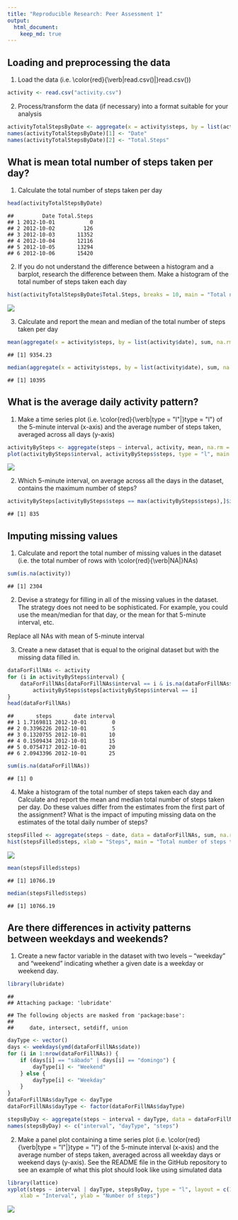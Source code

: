 ```yaml
---
title: "Reproducible Research: Peer Assessment 1"
output: 
  html_document:
    keep_md: true
---
```




## Loading and preprocessing the data
1. Load the data (i.e. \color{red}{\verb|read.csv()|}read.csv())

```r
activity <- read.csv("activity.csv")
```
2. Process/transform the data (if necessary) into a format suitable for your analysis

```r
activityTotalStepsByDate <- aggregate(x = activity$steps, by = list(activity$date), sum, na.rm = TRUE)
names(activityTotalStepsByDate)[1] <- "Date"
names(activityTotalStepsByDate)[2] <- "Total.Steps"
```

## What is mean total number of steps taken per day?
1. Calculate the total number of steps taken per day

```r
head(activityTotalStepsByDate)
```

```
##         Date Total.Steps
## 1 2012-10-01           0
## 2 2012-10-02         126
## 3 2012-10-03       11352
## 4 2012-10-04       12116
## 5 2012-10-05       13294
## 6 2012-10-06       15420
```
2. If you do not understand the difference between a histogram and a barplot, research the difference between them. Make a histogram of the total number of steps taken each day

```r
hist(activityTotalStepsByDate$Total.Steps, breaks = 10, main = "Total number of steps taken each day", xlab = "Total Steps")
```

![](PA1_template_files/figure-html/unnamed-chunk-4-1.png)<!-- -->

3. Calculate and report the mean and median of the total number of steps taken per day

```r
mean(aggregate(x = activity$steps, by = list(activity$date), sum, na.rm = TRUE)[2][,1])
```

```
## [1] 9354.23
```

```r
median(aggregate(x = activity$steps, by = list(activity$date), sum, na.rm = TRUE)[2][,1])
```

```
## [1] 10395
```

## What is the average daily activity pattern?
1. Make a time series plot (i.e. \color{red}{\verb|type = "l"|}type = "l") of the 5-minute interval (x-axis) and the average number of steps taken, averaged across all days (y-axis)

```r
activityBySteps <- aggregate(steps ~ interval, activity, mean, na.rm = TRUE)
plot(activityBySteps$interval, activityBySteps$steps, type = "l", main = "Time series plot of the average number of steps taken", xlab = "Interval", ylab = "Steps")
```

![](PA1_template_files/figure-html/unnamed-chunk-6-1.png)<!-- -->

2. Which 5-minute interval, on average across all the days in the dataset, contains the maximum number of steps?

```r
activityBySteps[activityBySteps$steps == max(activityBySteps$steps),]$interval
```

```
## [1] 835
```

## Imputing missing values
1. Calculate and report the total number of missing values in the dataset (i.e. the total number of rows with \color{red}{\verb|NA|}NAs)

```r
sum(is.na(activity))
```

```
## [1] 2304
```

2. Devise a strategy for filling in all of the missing values in the dataset. The strategy does not need to be sophisticated. For example, you could use the mean/median for that day, or the mean for that 5-minute interval, etc.

Replace all NAs with mean of 5-minute interval

3. Create a new dataset that is equal to the original dataset but with the missing data filled in.

```r
dataForFillNAs <- activity
for (i in activityBySteps$interval) {
    dataForFillNAs[dataForFillNAs$interval == i & is.na(dataForFillNAs$steps), ]$steps <- 
        activityBySteps$steps[activityBySteps$interval == i]
}
head(dataForFillNAs)
```

```
##       steps       date interval
## 1 1.7169811 2012-10-01        0
## 2 0.3396226 2012-10-01        5
## 3 0.1320755 2012-10-01       10
## 4 0.1509434 2012-10-01       15
## 5 0.0754717 2012-10-01       20
## 6 2.0943396 2012-10-01       25
```

```r
sum(is.na(dataForFillNAs))
```

```
## [1] 0
```

4. Make a histogram of the total number of steps taken each day and Calculate and report the mean and median total number of steps taken per day. Do these values differ from the estimates from the first part of the assignment? What is the impact of imputing missing data on the estimates of the total daily number of steps?

```r
stepsFilled <- aggregate(steps ~ date, data = dataForFillNAs, sum, na.rm = TRUE)
hist(stepsFilled$steps, xlab = "Steps", main = "Total number of steps taken each day", breaks = 10)
```

![](PA1_template_files/figure-html/unnamed-chunk-10-1.png)<!-- -->

```r
mean(stepsFilled$steps)
```

```
## [1] 10766.19
```

```r
median(stepsFilled$steps)
```

```
## [1] 10766.19
```


## Are there differences in activity patterns between weekdays and weekends?

1. Create a new factor variable in the dataset with two levels – “weekday” and “weekend” indicating whether a given date is a weekday or weekend day.

```r
library(lubridate)
```

```
## 
## Attaching package: 'lubridate'
```

```
## The following objects are masked from 'package:base':
## 
##     date, intersect, setdiff, union
```

```r
dayType <- vector()
days <- weekdays(ymd(dataForFillNAs$date))
for (i in 1:nrow(dataForFillNAs)) {
    if (days[i] == "sábado" | days[i] == "domingo") {
        dayType[i] <- "Weekend"
    } else {
        dayType[i] <- "Weekday"
    }
}
dataForFillNAs$dayType <- dayType
dataForFillNAs$dayType <- factor(dataForFillNAs$dayType)

stepsByDay <- aggregate(steps ~ interval + dayType, data = dataForFillNAs, mean)
names(stepsByDay) <- c("interval", "dayType", "steps")
```

2. Make a panel plot containing a time series plot (i.e. \color{red}{\verb|type = "l"|}type = "l") of the 5-minute interval (x-axis) and the average number of steps taken, averaged across all weekday days or weekend days (y-axis). See the README file in the GitHub repository to see an example of what this plot should look like using simulated data

```r
library(lattice)
xyplot(steps ~ interval | dayType, stepsByDay, type = "l", layout = c(1, 2),
    xlab = "Interval", ylab = "Number of steps")
```

![](PA1_template_files/figure-html/unnamed-chunk-12-1.png)<!-- -->





